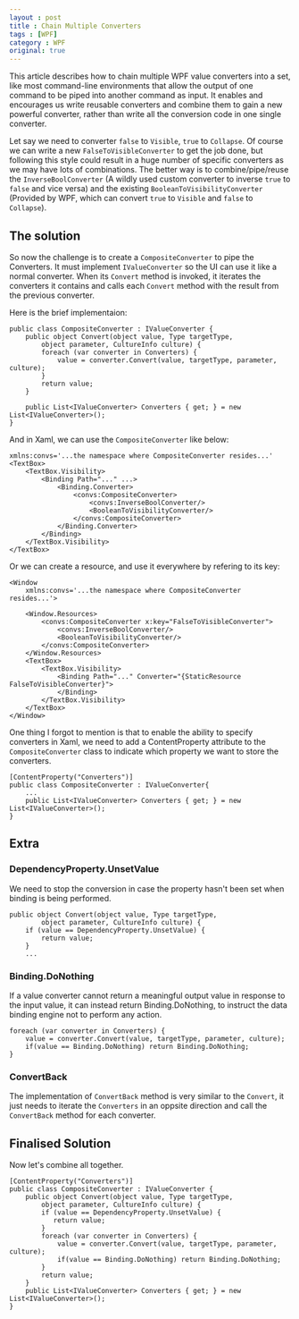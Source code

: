 ```yaml
---
layout : post
title : Chain Multiple Converters
tags : [WPF]
category : WPF
original: true
---
```


This article describes how to chain multiple WPF value converters into a set, like most command-line environments that allow the output of one command to be piped into another command as input. It enables and encourages us write reusable converters and combine them to gain a new powerful converter, rather than write all the conversion code in one single converter. 

Let say we need to converter `false` to `Visible`, `true` to `Collapse`. Of course we can write a new `FalseToVisibleConverter` to get the job done, but following this style could result in a huge number of specific converters as we may have lots of combinations. The better way is to combine/pipe/reuse the `InverseBoolConverter` (A wildly used custom converter to inverse `true` to `false` and vice versa) and the existing `BooleanToVisibilityConverter` (Provided by WPF, which can convert `true` to `Visible` and `false` to `Collapse`).

<!--more-->

## The solution

So now the challenge is to create a `CompositeConverter` to pipe the Converters. It must implement `IValueConverter` so the UI can use it like a normal converter. When its `Convert` method is invoked, it iterates the converters it contains and calls each `Convert` method with the result from the previous converter.

Here is the brief implementaion:

    public class CompositeConverter : IValueConverter {
        public object Convert(object value, Type targetType, 
            object parameter, CultureInfo culture) {
            foreach (var converter in Converters) {
                value = converter.Convert(value, targetType, parameter, culture);
            }
            return value;
        }

        public List<IValueConverter> Converters { get; } = new List<IValueConverter>();
    }

And in Xaml, we can use the `CompositeConverter` like below:

    xmlns:convs='...the namespace where CompositeConverter resides...'
    <TextBox>
        <TextBox.Visibility>
            <Binding Path="..." ...>
                <Binding.Converter>
                    <convs:CompositeConverter>
                        <convs:InverseBoolConverter/>
                        <BooleanToVisibilityConverter/>
                    </convs:CompositeConverter>
                </Binding.Converter>
            </Binding>
        </TextBox.Visibility>
    </TextBox>

Or we can create a resource, and use it everywhere by refering to its key:

    <Window
        xmlns:convs='...the namespace where CompositeConverter resides...'>

        <Window.Resources>
            <convs:CompositeConverter x:key="FalseToVisibleConverter">
                <convs:InverseBoolConverter/>
                <BooleanToVisibilityConverter/>
            </convs:CompositeConverter>
        </Window.Resources> 
        <TextBox>
            <TextBox.Visibility>
                <Binding Path="..." Converter="{StaticResource FalseToVisibleConverter}">
                </Binding>
            </TextBox.Visibility>
        </TextBox>
    </Window>

One thing I forgot to mention is that to enable the ability to specify converters in Xaml, we need to add a ContentProperty attribute to the `CompositeConverter` class to indicate which property we want to store the converters.

    [ContentProperty("Converters")]
    public class CompositeConverter : IValueConverter{
        ...
        public List<IValueConverter> Converters { get; } = new List<IValueConverter>();
    }

## Extra

### DependencyProperty.UnsetValue

We need to stop the conversion in case the property hasn't been set when binding is being performed.

    public object Convert(object value, Type targetType, 
            object parameter, CultureInfo culture) {
        if (value == DependencyProperty.UnsetValue) {
            return value;
        }
        ...


### Binding.DoNothing

If a value converter cannot return a meaningful output value in response to the input value, it can instead return Binding.DoNothing, to instruct the data binding engine not to perform any action.
    
    foreach (var converter in Converters) {
        value = converter.Convert(value, targetType, parameter, culture);
        if(value == Binding.DoNothing) return Binding.DoNothing;
    }

### ConvertBack

The implementation of `ConvertBack` method is very similar to the `Convert`, it just needs to iterate the `Converters` in an oppsite direction and call the `ConvertBack` method for each converter.

## Finalised Solution

Now let's combine all together.

    [ContentProperty("Converters")]
    public class CompositeConverter : IValueConverter {
        public object Convert(object value, Type targetType, 
            object parameter, CultureInfo culture) {
            if (value == DependencyProperty.UnsetValue) {
               return value;
            }
            foreach (var converter in Converters) {
                value = converter.Convert(value, targetType, parameter, culture);
                if(value == Binding.DoNothing) return Binding.DoNothing;
            }
            return value;
        }
        public List<IValueConverter> Converters { get; } = new List<IValueConverter>();
    }
